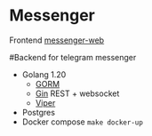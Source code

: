# Messenger
Frontend [messenger-web](https://github.com/DillistoneFav/telegram-web)

#Backend for telegram messenger
- Golang 1.20
  - [GORM](https://github.com/go-gorm/gorm)
  - [Gin](https://github.com/gin-gonic/gin) REST + websocket
  - [Viper](https://github.com/spf13/viper)
- Postgres
- Docker compose `make docker-up`
